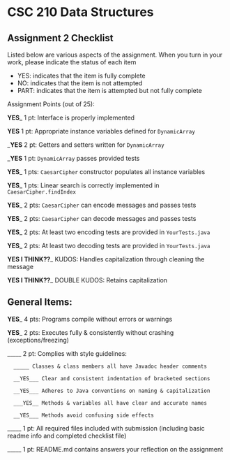 # CSC 210 Data Structures
## Assignment 2 Checklist

Listed below are various aspects of the assignment.  When you turn in
your work, please indicate the status of each item

- YES: indicates that the item is fully complete
- NO: indicates that the item is not attempted
- PART: indicates that the item is attempted but not fully complete


Assignment Points (out of 25):

__YES___ 1 pt: Interface is properly implemented

__YES__ 1 pt: Appropriate instance variables defined for `DynamicArray`

___YES__ 2 pt: Getters and setters written for `DynamicArray` 

___YES__ 1 pt: `DynamicArray` passes provided tests

__YES___ 1 pts: `CaesarCipher` constructor populates all instance variables

__YES___ 1 pts: Linear search is correctly implemented in `CaesarCipher.findIndex`

__YES___ 2 pts: `CaesarCipher` can encode messages and passes tests

__YES___ 2 pts: `CaesarCipher` can decode messages and passes tests

__YES___ 2 pts: At least two encoding tests are provided in `YourTests.java`

__YES___ 2 pts: At least two decoding tests are provided in `YourTests.java`

__YES I THINK??___ KUDOS: Handles capitalization through cleaning the message 

__YES I THINK??___ DOUBLE KUDOS: Retains capitalization

## General Items:

__YES___ 4 pts: Programs compile without errors or warnings 

__YES___ 2 pts: Executes fully & consistently without crashing (exceptions/freezing)

_____ 2 pt: Complies with style guidelines:

      _____ Classes & class members all have Javadoc header comments 

      __YES___ Clear and consistent indentation of bracketed sections 

      __YES___ Adheres to Java conventions on naming & capitalization 

      ___YES__ Methods & variables all have clear and accurate names 

      __YES___ Methods avoid confusing side effects  

_____ 1 pt: All required files included with submission (including basic readme info and completed checklist file) 

_____ 1 pt: README.md contains answers your reflection on the assignment 